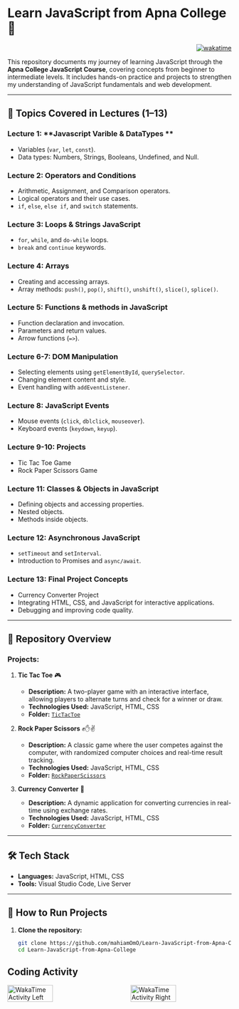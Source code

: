 # Learn JavaScript from Apna College 🚀
<div align="right">

[![wakatime](https://wakatime.com/badge/user/24cf1509-dfd7-4d4f-a090-e73a282d3353/project/b30c993e-2e15-475b-8e49-b77cf3f7522e.svg)](https://wakatime.com/badge/user/24cf1509-dfd7-4d4f-a090-e73a282d3353/project/b30c993e-2e15-475b-8e49-b77cf3f7522e)

</div>

This repository documents my journey of learning JavaScript through the **Apna College JavaScript Course**, covering concepts from beginner to intermediate levels. It includes hands-on practice and projects to strengthen my understanding of JavaScript fundamentals and web development.

---

## 🧠 Topics Covered in Lectures (1–13) 

### Lecture 1: **Javascript Varible & DataTypes **  
- Variables (`var`, `let`, `const`).  
- Data types: Numbers, Strings, Booleans, Undefined, and Null.  

### Lecture 2: **Operators and Conditions**  
- Arithmetic, Assignment, and Comparison operators.  
- Logical operators and their use cases.
- `if`, `else`, `else if`, and `switch` statements. 

### Lecture 3: **Loops & Strings JavaScript**  
- `for`, `while`, and `do-while` loops.  
- `break` and `continue` keywords.  

### Lecture 4: **Arrays**  
- Creating and accessing arrays.  
- Array methods: `push()`, `pop()`, `shift()`, `unshift()`, `slice()`, `splice()`.

 ### Lecture 5: **Functions & methods in JavaScript**  
- Function declaration and invocation.  
- Parameters and return values.  
- Arrow functions (`=>`).  

### Lecture 6-7: **DOM Manipulation**  
- Selecting elements using `getElementById`, `querySelector`.  
- Changing element content and style.  
- Event handling with `addEventListener`.  

### Lecture 8: **JavaScript Events**  
- Mouse events (`click`, `dblclick`, `mouseover`).  
- Keyboard events (`keydown`, `keyup`).

 ### Lecture 9-10: **Projects**  
- Tic Tac Toe Game
- Rock Paper Scissors Game

 ### Lecture 11: **Classes & Objects in JavaScript**  
- Defining objects and accessing properties.  
- Nested objects.  
- Methods inside objects.  

### Lecture 12: **Asynchronous JavaScript**  
- `setTimeout` and `setInterval`.  
- Introduction to Promises and `async/await`.  

### Lecture 13: **Final Project Concepts**  
- Currency Converter Project
- Integrating HTML, CSS, and JavaScript for interactive applications.  
- Debugging and improving code quality.  

---
## 📂 Repository Overview  

### Projects:
1. **Tic Tac Toe** 🎮  
   - **Description:** A two-player game with an interactive interface, allowing players to alternate turns and check for a winner or draw.  
   - **Technologies Used:** JavaScript, HTML, CSS  
   - **Folder:** [`TicTacToe`](./TicTacToe)  

2. **Rock Paper Scissors** ✊✋✌️  
   - **Description:** A classic game where the user competes against the computer, with randomized computer choices and real-time result tracking.  
   - **Technologies Used:** JavaScript, HTML, CSS  
   - **Folder:** [`RockPaperScissors`](./RockPaperScissors)  

3. **Currency Converter** 💱  
   - **Description:** A dynamic application for converting currencies in real-time using exchange rates.  
   - **Technologies Used:** JavaScript, HTML, CSS  
   - **Folder:** [`CurrencyConverter`](./CurrencyConverter)  

---

## 🛠️ Tech Stack

- **Languages:** JavaScript, HTML, CSS  
- **Tools:** Visual Studio Code, Live Server  

---

## 🔧 How to Run Projects

1. **Clone the repository:**
   ```bash
   git clone https://github.com/mahiamOmO/Learn-JavaScript-from-Apna-College.git
   cd Learn-JavaScript-from-Apna-College


## Coding Activity

<div style="display: flex; justify-content: space-between; align-items: center;">
  <img src="assets/image1.png" alt="WakaTime Activity Left" style="width: 45%; height: auto;" />
  <img src="assets/image2.png" alt="WakaTime Activity Right" style="width: 45%; height: auto;" />
</div>


